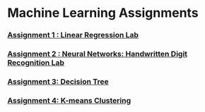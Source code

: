 # Machine Learning Assignments

### [Assignment 1 : Linear Regression Lab](https://github.com/Binz-yy/MachineLearningClass/blob/main/Assignment%201%20-%20Question/Readme.md)

### [Assignment 2 : Neural Networks: Handwritten Digit Recognition Lab](https://github.com/Binz-yy/MachineLearningClass/blob/main/Assignment%202/Readme.md)

### [Assignment 3: Decision Tree](https://github.com/Binz-yy/MachineLearningClass/tree/main/Assignment%203)

### [Assignment 4: K-means Clustering](https://github.com/Binz-yy/MachineLearningClass/tree/main/Assignment%204)
